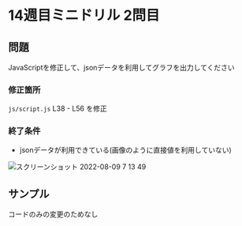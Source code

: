 # 14週目ミニドリル 2問目

## 問題

JavaScriptを修正して、jsonデータを利用してグラフを出力してください

### 修正箇所
`js/script.js`
L38 - L56 を修正

### 終了条件
- jsonデータが利用できている(画像のように直接値を利用していない)

![スクリーンショット 2022-08-09 7 13 49](https://user-images.githubusercontent.com/79675344/183523979-fccc2c71-7e53-40d2-a6e2-7d021c66035b.png)

## サンプル
コードのみの変更のためなし
